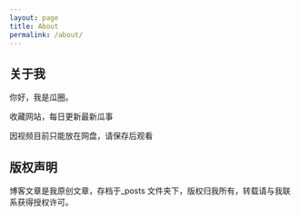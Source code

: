 ```yaml
---
layout: page
title: About
permalink: /about/
---
```


## 关于我
你好，我是瓜圈。

收藏网站，每日更新最新瓜事

因视频目前只能放在网盘，请保存后观看

## 版权声明

博客文章是我原创文章，存档于_posts 文件夹下，版权归我所有，转载请与我联系获得授权许可。
